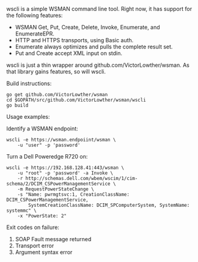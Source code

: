 wscli is a simple WSMAN command line tool.  Right now, it has support for
the following features:

* WSMAN Get, Put, Create, Delete, Invoke, Enumerate, and EnumerateEPR.
* HTTP and HTTPS transports, using Basic auth.
* Enumerate always optimizes and pulls the complete result set.
* Put and Create accept XML input on stdin.


wscli is just a thin wrapper around github.com/VictorLowther/wsman.  As
that library gains features, so will wscli.

Build instructions:

    go get github.com/VictorLowther/wsman
    cd $GOPATH/src/github.com/VictorLowther/wsman/wscli
    go build

Usage examples:

Identify a WSMAN endpoint:

    wscli -e https://wsman.endpoiint/wsman \
        -u "user" -p 'password'

Turn a Dell Poweredge R720 on:

    wscli -e https://192.168.128.41:443/wsman \
        -u "root" -p 'password' -a Invoke \
        -r http://schemas.dell.com/wbem/wscim/1/cim-schema/2/DCIM_CSPowerManagementService \
        -m RequestPowerStateChange \
        -s "Name: pwrmgtsvc:1, CreationClassName: DCIM_CSPowerManagementService,
            SystemCreationClassName: DCIM_SPComputerSystem, SystemName: systemmc" \
        -x "PowerState: 2"

Exit codes on failure:

1. SOAP Fault message returned
2. Transport error
3. Argument syntax error
